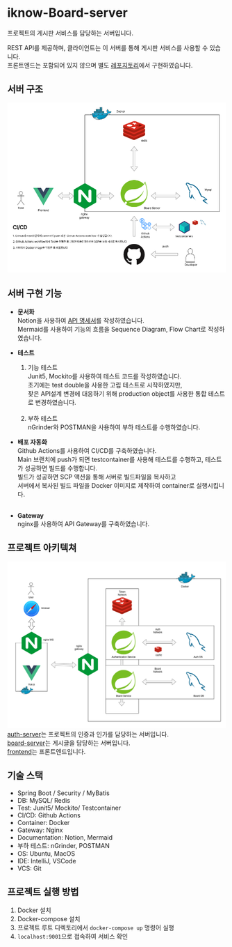 # iknow-Board-server
프로젝트의 게시판 서비스를 담당하는 서버입니다.

REST API를 제공하며, 클라이언트는 이 서버를 통해 게시판 서비스를 사용할 수 있습니다.<br>
프론트엔드는 포함되어 있지 않으며 별도 [레포지토리](https://github.com/iknowca/iknow-main-frontend)에서 구현하였습니다.
## 서버 구조
![img.png](readme/server-arch.png)

## 서버 구현 기능
- **문서화**<br>
  Notion을 사용하여 [API 명세서](https://colorful-chimpanzee-429.notion.site/API-Docs-77854fa65f354cbf99ae166328860882?pvs=4)를 작성하였습니다.<br>
  Mermaid를 사용하여 기능의 흐름을 Sequence Diagram, Flow Chart로 작성하였습니다.


- **테스트**<br>
    1. 기능 테스트<br>
       Junit5, Mockito를 사용하여 테스트 코드를 작성하였습니다.<br>
       초기에는 test double을 사용한 고립 테스트로 시작하였지만,<br>
       잦은 API설계 변경에 대응하기 위해 production object를 사용한 통합 테스트로 변경하였습니다.<br><br>
    2. 부하 테스트<br>
       nGrinder와 POSTMAN을 사용하여 부하 테스트를 수행하였습니다.


- **배포 자동화**<br>
  Github Actions를 사용하여 CI/CD를 구축하였습니다.<br>
  Main 브랜치에 push가 되면 testcontainer를 사용해 테스트를 수행하고, 테스트가 성공하면 빌드를 수행합니다.<br>
  빌드가 성공하면 SCP 액션을 통해 서버로 빌드파일을 복사하고<br>서버에서 복사된 빌드 파일을 Docker 이미지로 제작하여 container로 실행시킵니다.<br>
  <br>

- **Gateway**<br>
  nginx를 사용하여 API Gateway를 구축하였습니다.<br>


## 프로젝트 아키텍쳐
![img.png](readme/project-arch.png)
[auth-server](https://github.com/iknowca/iknow-authentication-server)는 프로젝트의 인증과 인가를 담당하는 서버입니다.<br>
[board-server](https://github.com/iknowca/board-server)는 게시글을 담당하는 서버입니다.<br>
[frontend](https://github.com/iknowca/see-space-frontend)는 프론트엔드입니다.<br>

## 기술 스택
- Spring Boot / Security / MyBatis
- DB: MySQL/ Redis
- Test: Junit5/ Mockito/ Testcontainer
- CI/CD: Github Actions
- Container: Docker
- Gateway: Nginx
- Documentation: Notion, Mermaid
- 부하 테스트: nGrinder, POSTMAN
- OS: Ubuntu, MacOS
- IDE: IntelliJ, VSCode
- VCS: Git

## 프로젝트 실행 방법
1. Docker 설치
2. Docker-compose 설치
3. 프로젝트 루트 디렉토리에서 `docker-compose up` 명령어 실행
4. `localhost:9001`으로 접속하여 서비스 확인
 